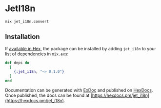 # JetI18n

```elixir
mix jet_i18n.convert
```

## Installation

If [available in Hex](https://hex.pm/docs/publish), the package can be installed
by adding `jet_i18n` to your list of dependencies in `mix.exs`:

```elixir
def deps do
  [
    {:jet_i18n, "~> 0.1.0"}
  ]
end
```

Documentation can be generated with [ExDoc](https://github.com/elixir-lang/ex_doc)
and published on [HexDocs](https://hexdocs.pm). Once published, the docs can
be found at [https://hexdocs.pm/jet_i18n](https://hexdocs.pm/jet_i18n).

